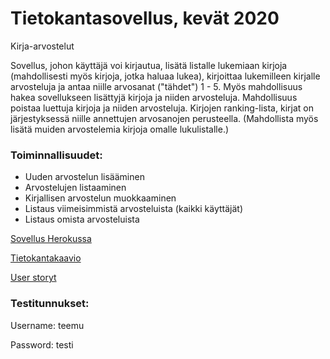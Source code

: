 # Tietokantasovellus, kevät 2020

Kirja-arvostelut

Sovellus, johon käyttäjä voi kirjautua, lisätä listalle lukemiaan kirjoja (mahdollisesti myös kirjoja, jotka haluaa lukea),
kirjoittaa lukemilleen kirjalle arvosteluja ja antaa niille arvosanat ("tähdet") 1 - 5. Myös mahdollisuus hakea sovellukseen lisättyjä
kirjoja ja niiden arvosteluja. Mahdollisuus poistaa luettuja kirjoja ja niiden arvosteluja. Kirjojen ranking-lista, kirjat on
järjestyksessä niille annettujen arvosanojen perusteella. (Mahdollista myös lisätä muiden arvostelemia kirjoja omalle lukulistalle.)

### Toiminnallisuudet:
- Uuden arvostelun lisääminen
- Arvostelujen listaaminen
- Kirjallisen arvostelun muokkaaminen
- Listaus viimeisimmistä arvosteluista (kaikki käyttäjät)
- Listaus omista arvosteluista

[Sovellus Herokussa](https://kirja-arvostelut.herokuapp.com/)

[Tietokantakaavio](https://github.com/Miniaya/Kirja-arvostelut/blob/master/documentation/tietokantakaavio(uusin).png)

[User storyt](https://github.com/Miniaya/Kirja-arvostelut/blob/master/documentation/userstoryt.md)

### Testitunnukset:
Username: teemu

Password: testi
